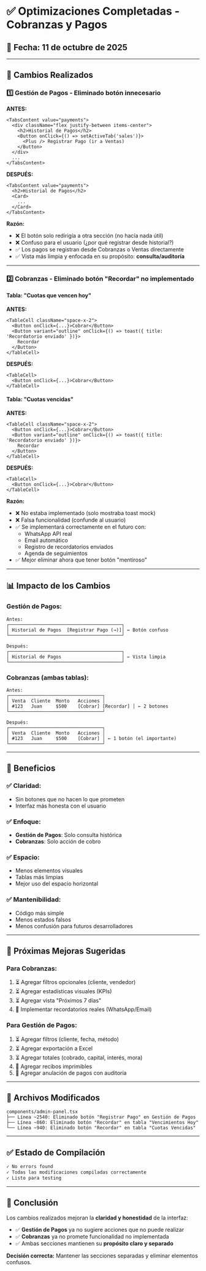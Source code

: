# ✅ Optimizaciones Completadas - Cobranzas y Pagos

## 📅 Fecha: 11 de octubre de 2025

---

## 🎯 Cambios Realizados

### 1️⃣ Gestión de Pagos - Eliminado botón innecesario

**ANTES:**
```tsx
<TabsContent value="payments">
  <div className="flex justify-between items-center">
    <h2>Historial de Pagos</h2>
    <Button onClick={() => setActiveTab('sales')}>
      <Plus /> Registrar Pago (ir a Ventas)
    </Button>
  </div>
  ...
</TabsContent>
```

**DESPUÉS:**
```tsx
<TabsContent value="payments">
  <h2>Historial de Pagos</h2>
  <Card>
    ...
  </Card>
</TabsContent>
```

**Razón:**
- ❌ El botón solo redirigía a otra sección (no hacía nada útil)
- ❌ Confuso para el usuario (¿por qué registrar desde historial?)
- ✅ Los pagos se registran desde Cobranzas o Ventas directamente
- ✅ Vista más limpia y enfocada en su propósito: **consulta/auditoría**

---

### 2️⃣ Cobranzas - Eliminado botón "Recordar" no implementado

#### Tabla: "Cuotas que vencen hoy"

**ANTES:**
```tsx
<TableCell className="space-x-2">
  <Button onClick={...}>Cobrar</Button>
  <Button variant="outline" onClick={() => toast({ title: 'Recordatorio enviado' })}>
    Recordar
  </Button>
</TableCell>
```

**DESPUÉS:**
```tsx
<TableCell>
  <Button onClick={...}>Cobrar</Button>
</TableCell>
```

#### Tabla: "Cuotas vencidas"

**ANTES:**
```tsx
<TableCell className="space-x-2">
  <Button onClick={...}>Cobrar</Button>
  <Button variant="outline" onClick={() => toast({ title: 'Recordatorio enviado' })}>
    Recordar
  </Button>
</TableCell>
```

**DESPUÉS:**
```tsx
<TableCell>
  <Button onClick={...}>Cobrar</Button>
</TableCell>
```

**Razón:**
- ❌ No estaba implementado (solo mostraba toast mock)
- ❌ Falsa funcionalidad (confunde al usuario)
- ✅ Se implementará correctamente en el futuro con:
  - WhatsApp API real
  - Email automático
  - Registro de recordatorios enviados
  - Agenda de seguimientos
- ✅ Mejor eliminar ahora que tener botón "mentiroso"

---

## 📊 Impacto de los Cambios

### Gestión de Pagos:
```
Antes:
┌─────────────────────────────────────────┐
│ Historial de Pagos  [Registrar Pago (→)]│ ← Botón confuso
└─────────────────────────────────────────┘

Después:
┌─────────────────────────────────────────┐
│ Historial de Pagos                      │ ← Vista limpia
└─────────────────────────────────────────┘
```

### Cobranzas (ambas tablas):
```
Antes:
┌──────────────────────────────────┐
│ Venta  Cliente  Monto   Acciones │
│ #123   Juan     $500    [Cobrar] [Recordar] │ ← 2 botones
└──────────────────────────────────┘

Después:
┌──────────────────────────────────┐
│ Venta  Cliente  Monto   Acciones │
│ #123   Juan     $500    [Cobrar] │ ← 1 botón (el importante)
└──────────────────────────────────┘
```

---

## 🎯 Beneficios

### ✅ Claridad:
- Sin botones que no hacen lo que prometen
- Interfaz más honesta con el usuario

### ✅ Enfoque:
- **Gestión de Pagos**: Solo consulta histórica
- **Cobranzas**: Solo acción de cobro

### ✅ Espacio:
- Menos elementos visuales
- Tablas más limpias
- Mejor uso del espacio horizontal

### ✅ Mantenibilidad:
- Código más simple
- Menos estados falsos
- Menos confusión para futuros desarrolladores

---

## 🔮 Próximas Mejoras Sugeridas

### Para Cobranzas:
1. ⏳ Agregar filtros opcionales (cliente, vendedor)
2. ⏳ Agregar estadísticas visuales (KPIs)
3. ⏳ Agregar vista "Próximos 7 días"
4. 🔮 Implementar recordatorios reales (WhatsApp/Email)

### Para Gestión de Pagos:
1. ⏳ Agregar filtros (cliente, fecha, método)
2. ⏳ Agregar exportación a Excel
3. ⏳ Agregar totales (cobrado, capital, interés, mora)
4. 🔮 Agregar recibos imprimibles
5. 🔮 Agregar anulación de pagos con auditoría

---

## 📝 Archivos Modificados

```
components/admin-panel.tsx
├── Línea ~2540: Eliminado botón "Registrar Pago" en Gestión de Pagos
├── Línea ~860: Eliminado botón "Recordar" en tabla "Vencimientos Hoy"
└── Línea ~940: Eliminado botón "Recordar" en tabla "Cuotas Vencidas"
```

---

## ✅ Estado de Compilación

```bash
✓ No errors found
✓ Todas las modificaciones compiladas correctamente
✓ Listo para testing
```

---

## 🎯 Conclusión

Los cambios realizados mejoran la **claridad y honestidad** de la interfaz:

- ✅ **Gestión de Pagos** ya no sugiere acciones que no puede realizar
- ✅ **Cobranzas** ya no promete funcionalidad no implementada
- ✅ Ambas secciones mantienen su **propósito claro y separado**

**Decisión correcta:** Mantener las secciones separadas y eliminar elementos confusos.
